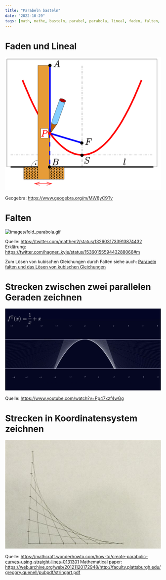 ```yaml
---
title: "Parabeln basteln"
date: "2022-10-29"
tags: [math, mathe, basteln, parabel, parabola, lineal, faden, falten, folding, strecke, line, straight_line, gerade, zeichnen, cubic, kubische_gleichungen, kubisch] 
---
```

# Faden und Lineal
![images/Parabel-Faden-Lineal.png](images/Parabel-Faden-Lineal.png)

Geogebra: https://www.geogebra.org/m/MW8yC9Tv

# Falten
![images/fold_parabola.gif](images/fold_parabola.gif)

Quelle: https://twitter.com/matthen2/status/1326031733913874432
Erklärung: https://twitter.com/hagner_kyle/status/1536015559443288066#m

Zum Lösen von kubischen Gleichungen durch Falten siehe auch: [Parabeln falten und das Lösen von kubischen Gleichungen](content/Parabeln%20falten%20und%20das%20Lösen%20von%20kubischen%20Gleichungen.md)

# Strecken zwischen zwei parallelen Geraden zeichnen
![images/Parabel_gerade_Strecken.png](images/Parabel_gerade_Strecken.png)

Quelle: https://www.youtube.com/watch?v=Pp47xzf4wGg

# Strecken in Koordinatensystem zeichnen
![create-parabolic-curves-using-straight-lines.w1456.jpg](images/create-parabolic-curves-using-straight-lines.w1456.jpg)

Quelle: https://mathcraft.wonderhowto.com/how-to/create-parabolic-curves-using-straight-lines-0131301
Mathematical paper: https://web.archive.org/web/20121120172948/http://faculty.plattsburgh.edu/gregory.quenell/pubpdf/stringart.pdf
